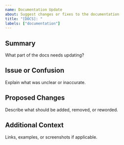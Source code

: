 ```yaml
---
name: Documentation Update
about: Suggest changes or fixes to the documentation
title: "[DOCS]: "
labels: ["documentation"]
---
```


## Summary

What part of the docs needs updating?

## Issue or Confusion

Explain what was unclear or inaccurate.

## Proposed Changes

Describe what should be added, removed, or reworded.

## Additional Context

Links, examples, or screenshots if applicable.
